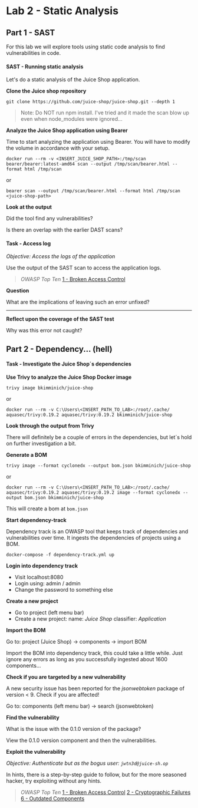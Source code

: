 
# Lab 2 - Static Analysis

## Part 1 - SAST

For this lab we will explore tools using static code analysis to find vulnerabilities in code.

#### SAST - Running static analysis

Let's do a static analysis of the Juice Shop application.

**Clone the Juice shop repository**

```git clone https://github.com/juice-shop/juice-shop.git --depth 1```

> Note: Do NOT run npm install. I've tried and it made the scan blow up even when node_modules were ignored...

**Analyze the Juice Shop application using Bearer**

Time to start analyzing the application using Bearer. You will have to modify the volume in accordance with your setup.

```docker run --rm -v <INSERT_JUICE_SHOP_PATH>:/tmp/scan bearer/bearer:latest-amd64 scan --output /tmp/scan/bearer.html --format html /tmp/scan```

or

```bearer scan --output /tmp/scan/bearer.html --format html /tmp/scan <juice-shop-path>```

**Look at the output**

Did the tool find any vulnerabilities?

Is there an overlap with the earlier DAST scans?

#### Task - Access log

*Objective: Access the logs of the application*

Use the output of the SAST scan to access the application logs.

>*OWASP Top Ten*
[1 - Broken Access Control](https://owasp.org/Top10/A01_2021-Broken_Access_Control/)

**Question**

What are the implications of leaving such an error unfixed?

------

**Reflect upon the coverage of the SAST test**

Why was this error not caught?

## Part 2 - Dependency... (hell)

#### Task - Investigate the Juice Shop´s dependencies

**Use Trivy to analyze the Juice Shop Docker image**

```trivy image bkimminich/juice-shop```

or

```docker run --rm -v C:\Users\<INSERT_PATH_TO_LAB>:/root/.cache/ aquasec/trivy:0.19.2 aquasec/trivy:0.19.2 bkimminich/juice-shop```

**Look through the output from Trivy**

There will definitely be a couple of errors in the dependencies, but let´s hold on further investigation a bit.

**Generate a BOM**

```trivy image --format cyclonedx --output bom.json bkimminich/juice-shop```

or

```docker run --rm -v C:\Users\<INSERT_PATH_TO_LAB>:/root/.cache/ aquasec/trivy:0.19.2 aquasec/trivy:0.19.2 image --format cyclonedx --output bom.json bkimminich/juice-shop```

This will create a bom at `bom.json`

**Start dependency-track**

Dependency track is an OWASP tool that keeps track of dependencies and vulnerabilities over time. It ingests the dependencies of projects using a BOM.

```docker-compose -f dependency-track.yml up```

**Login into dependency track**

- Visit localhost:8080
- Login using: admin / admin
- Change the password to something else

**Create a new project**

- Go to project (left menu bar)
- Create a new project:
  name: *Juice Shop*
  classifier: *Application*

**Import the BOM**

Go to: project (Juice Shop) -> components -> import BOM

Import the BOM into dependency track, this could take a little while. Just ignore any errors as long as you successfully ingested about 1600 components...

**Check if you are targeted by a new vulnerability**

A new security issue has been reported for the *jsonwebtoken* package of version < 9. Check if you are affected!

Go to: components (left menu bar) -> search (jsonwebtoken)

**Find the vulnerability**

What is the issue with the 0.1.0 version of the package?

View the 0.1.0 version component and then the vulnerabilities.

**Exploit the vulnerability**

*Objective: Authenticate but as the bogus user: ```jwtn3d@juice-sh.op```*

In hints, there is a step-by-step guide to follow, but for the more seasoned hacker, try exploiting without any hints.

> *OWASP Top Ten*
[1 - Broken Access Control](https://owasp.org/Top10/A01_2021-Broken_Access_Control/)
[2 - Cryptographic Failures](https://owasp.org/Top10/A02_2021-Cryptographic_Failures/)
[6 - Outdated Components](https://owasp.org/Top10/A06_2021-Vulnerable_and_Outdated_Components/)
